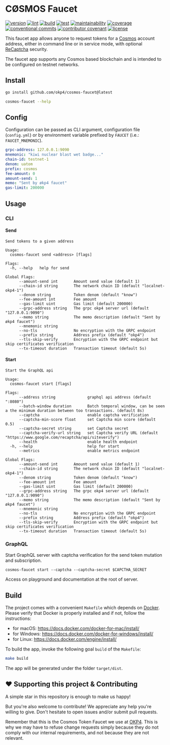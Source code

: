 # CØSMOS Faucet

[![version](https://img.shields.io/github/v/release/okp4/cosmos-faucet?style=for-the-badge&logo=github)](https://github.com/okp4/cosmos-faucet/releases)
[![lint](https://img.shields.io/github/workflow/status/okp4/cosmos-faucet/Lint?label=lint&style=for-the-badge&logo=github)](https://github.com/okp4/cosmos-faucet/actions/workflows/lint.yml)
[![build](https://img.shields.io/github/workflow/status/okp4/cosmos-faucet/Build?label=build&style=for-the-badge&logo=github)](https://github.com/okp4/cosmos-faucet/actions/workflows/build.yml)
[![test](https://img.shields.io/github/workflow/status/okp4/cosmos-faucet/Test?label=test&style=for-the-badge&logo=github)](https://github.com/okp4/cosmos-faucet/actions/workflows/test.yml)
[![maintainability](https://img.shields.io/codeclimate/maintainability/okp4/cosmos-faucet?style=for-the-badge)](https://codeclimate.com/github/okp4/cosmos-faucet/maintainability)
[![coverage](https://img.shields.io/codecov/c/github/okp4/cosmos-faucet?style=for-the-badge&token=0VQHJDMY5B&logo=codecov)](https://codecov.io/gh/okp4/cosmos-faucet)
[![conventional commits](https://img.shields.io/badge/Conventional%20Commits-1.0.0-yellow.svg?style=for-the-badge&logo=conventionalcommits)](https://conventionalcommits.org)
[![contributor covenant](https://img.shields.io/badge/Contributor%20Covenant-2.1-4baaaa.svg?style=for-the-badge)](https://github.com/okp4/.github/blob/main/CODE_OF_CONDUCT.md)
[![license](https://img.shields.io/badge/License-BSD_3--Clause-blue.svg?style=for-the-badge)](https://opensource.org/licenses/BSD-3-Clause)

This faucet app allows anyone to request tokens for a [Cosmos](https://cosmos.network/) account address, either in command line or in service mode, with optional [ReCaptcha](https://www.google.com/recaptcha/about/) security.

The faucet app supports any Cosmos based blockchain and is intended to be configured on testnet networks.

## Install

```sh
go install github.com/okp4/cosmos-faucet@latest

cosmos-faucet --help
```

## Config

 Configuration can be passed as CLI argument, configuration file (`config.yml`) or by environment variable prefixed by `FAUCET` (i.e.: `FAUCET_MNEMONIC`).

```yml
grpc-address: 127.0.0.1:9090
mnemonic: "kiwi nuclear blast wet badge..."
chain-id: testnet-1
denom: uatom
prefix: cosmos
fee-amount: 0
amount-send: 1
memo: "Sent by økp4 faucet"
gas-limit: 200000
```

## Usage

### CLI

#### Send

```shell
Send tokens to a given address

Usage:
  cosmos-faucet send <address> [flags]

Flags:
  -h, --help   help for send

Global Flags:
      --amount-send int       Amount send value (default 1)
      --chain-id string       The network chain ID (default "localnet-okp4-1")
      --denom string          Token denom (default "know")
      --fee-amount int        Fee amount
      --gas-limit uint        Gas limit (default 200000)
      --grpc-address string   The grpc okp4 server url (default "127.0.0.1:9090")
      --memo string           The memo description (default "Sent by økp4 faucet")
      --mnemonic string
      --no-tls                No encryption with the GRPC endpoint
      --prefix string         Address prefix (default "okp4")
      --tls-skip-verify       Encryption with the GRPC endpoint but skip certificates verification
      --tx-timeout duration   Transaction timeout (default 5s)
```

#### Start

```shell
Start the GraphQL api

Usage:
  cosmos-faucet start [flags]

Flags:
      --address string              graphql api address (default ":8080")
      --batch-window duration       Batch temporal window, can be seen a the minimum duration between too transactions. (default 8s)
      --captcha                     enable captcha verification
      --captcha-min-score float     set Captcha min score (default 0.5)
      --captcha-secret string       set Captcha secret
      --captcha-verify-url string   set Captcha verify URL (default "https://www.google.com/recaptcha/api/siteverify")
      --health                      enable health endpoint
  -h, --help                        help for start
      --metrics                     enable metrics endpoint

Global Flags:
      --amount-send int       Amount send value (default 1)
      --chain-id string       The network chain ID (default "localnet-okp4-1")
      --denom string          Token denom (default "know")
      --fee-amount int        Fee amount
      --gas-limit uint        Gas limit (default 200000)
      --grpc-address string   The grpc okp4 server url (default "127.0.0.1:9090")
      --memo string           The memo description (default "Sent by økp4 faucet")
      --mnemonic string
      --no-tls                No encryption with the GRPC endpoint
      --prefix string         Address prefix (default "okp4")
      --tls-skip-verify       Encryption with the GRPC endpoint but skip certificates verification
      --tx-timeout duration   Transaction timeout (default 5s)
```

### GraphQL

Start GraphQL server with captcha verification for the send token mutation and subscription.

```shell
cosmos-faucet start --captcha --captcha-secret $CAPCTHA_SECRET
```

Access on playground and documentation at the root of server.

## Build

The project comes with a convenient `Makefile` which depends on [Docker](https://www.docker.com). Please verify that Docker is properly installed and if not, follow the instructions:

- for macOS: <https://docs.docker.com/docker-for-mac/install/>
- for Windows: <https://docs.docker.com/docker-for-windows/install/>
- for Linux: <https://docs.docker.com/engine/install/>

To build the app, invoke the following goal `build` of the `Makefile`:

```sh
make build
```

The app will be generated under the folder `target/dist`.

## :heart: Supporting this project & Contributing

A simple star in this repository is enough to make us happy!

But you're also welcome to contribute! We appreciate any help you're willing to give. Don't hesitate to open issues and/or submit pull requests.

Remember that this is the Cosmos Token Faucet we use at [OKP4](http://okp4.network). This is why we may have to refuse change requests simply because they do not comply with our internal requirements, and not because they are not relevant.
